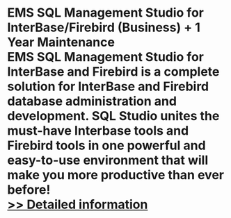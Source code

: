 # EMS SQL Management Studio for InterBase/Firebird (Business) + 1 Year Maintenance<br />EMS SQL Management Studio for InterBase and Firebird is a complete solution for InterBase and Firebird database administration and development. SQL Studio unites the must-have Interbase tools and Firebird tools in one powerful and easy-to-use environment that will make you more productive than ever before!<br />[>> Detailed information](https://secure.shareit.com/shareit/product.html?productid=300077554&affiliateid=200057808)